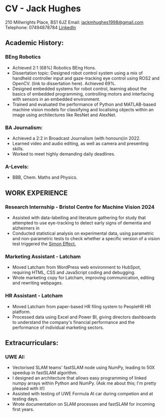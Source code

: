 # CV - Jack Hughes
210 Millwrights Place, BS1 6JZ
Email: jackmhughes1998@gmail.com
Telephone: 07494878784
[LinkedIn](https://www.linkedin.com/in/jack-hughes-latchamdirect/)

## Academic History:

### BEng Robotics
- Achieved 2:1 (68%) Robotics BEng Hons.
- Dissertation topic: Designed robot control system using a mix of handheld controller input and gaze-tracking eye control using ROS2 and OpenCV. (link to dissertation here). Achieved 69%.
- Designed embedded systems for robot control, learning about the basics of embedded programming, controlling motors and interfacing with sensors in an embedded environment. 
- Trained and evaluated the performance of Python and MATLAB-based machine vision models for classifying and localising objects within an image using architectures like ResNet and AlexNet.

### BA Journalism:
- Achieved a 2:2 in Broadcast Journalism (with honours)in 2022. 
- Learned video and audio editing, as well as camera and presenting skills.
- Worked to meet highly demanding daily deadlines.

### A-Levels:
- BBB, Chem. Maths and Physics.

## WORK EXPERIENCE

### Research Internship - Bristol Centre for Machine Vision 2024
- Assisted with data-labelling and literature gathering for study that attempted to use eye-tracking to detect early signs of dementia and alzheimers in 
- Conducted statistical analysis on experimental data, using parametric and non-parametric tests to check whether a specific version of a vision test triggered the [Simon Effect.](https://en.wikipedia.org/wiki/Simon_effect)

### Marketing Assistant - Latcham
- Moved Latcham from WordPress web environment to HubSpot, requiring HTML, CSS and JavaScript coding and debugging.
- Wrote marketing copy for Latcham, improving communication, editing and rewriting webpages.

### HR Assistant - Latcham
- Moved Latcham from paper-based HR filing system to PeopleHR HR platform.
- Processed data using Excel and Power BI, giving directors dashboards to understand the company's financial performance and the performance of individual marketing sectors.

## Extracurriculars: 
### UWE AI:
- Vectorised SLAM teams' fastSLAM node using NumPy, leading to 50X speedup in fastSLAM algorithm.
- I designed an architecture that allows easy programming of linked numpy arrays within Python and NumPy. (Ask me about this; I'm pretty pleased with it!)
- Assisted with testing of UWE Formula AI car during competion and at testing days.
- Wrote documentation on SLAM processes and fastSLAM for incoming first years.
